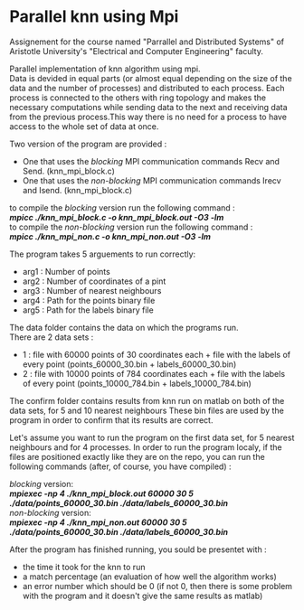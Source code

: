 # Parallel knn using Mpi
Assignement for the course named "Parrallel and Distributed Systems" of Aristotle University's "Electrical and Computer Engineering" faculty.

Parallel implementation of knn algorithm using mpi.  
Data is devided in equal parts (or almost equal depending on the size
of the data and the number of processes) and distributed to each process.
Each process is connected to the others with ring topology and makes the
necessary computations while sending data to the next and receiving data
from the previous process.This way there is no need for a process to have access
to the whole set of data at once.

Two version of the program are provided :  
  * One that uses the *blocking* MPI communication commands Recv and Send. (knn_mpi_block.c)
  * One that uses the *non-blocking* MPI communication commands Irecv and Isend. (knn_mpi_block.c)

to compile the *blocking* version run the following command :  
***mpicc ./knn_mpi_block.c -o knn_mpi_block.out -O3 -lm***  
to compile the *non-blocking* version run the following command :  
***mpicc ./knn_mpi_non.c -o knn_mpi_non.out -O3 -lm***  

The program takes 5 arguements to run correctly:  
  * arg1 : Number of points  
  * arg2 : Number of coordinates of a pint  
  * arg3 : Number of nearest neighbours  
  * arg4 : Path for the points binary file  
  * arg5 : Path for the labels binary file  

The data folder contains the data on which the programs run.  
There are 2 data sets :   
  * 1 : file with 60000 points of 30 coordinates each + file with the labels of every point (points_60000_30.bin + labels_60000_30.bin)  
  * 2 : file with 10000 points of 784 coordinates each + file with the labels of every point (points_10000_784.bin + labels_10000_784.bin)  

The confirm folder contains results from knn run on matlab on both of the data sets, for 5 and 10 nearest neighbours
These bin files are used by the program in order to confirm that its results are correct.

Let's assume you want to run the program on the first data set, for 5 nearest neighbours and for 4 processes.
In order to run the program localy, if the files are positioned exactly like they are on the repo, you can run the following commands (after, of course, you have compiled) :  

*blocking* version:  
***mpiexec -np 4 ./knn_mpi_block.out 60000 30 5 ./data/points_60000_30.bin ./data/labels_60000_30.bin***  
*non-blocking* version:  
***mpiexec -np 4 ./knn_mpi_non.out 60000 30 5 ./data/points_60000_30.bin ./data/labels_60000_30.bin***  

After the program has finished running, you sould be presentet with :  
  * the time it took for the knn to run  
  * a match percentage (an evaluation of how well the algorithm works)  
  * an error number which should be 0 (if not 0, then there is some problem with the program and it doesn't give the same results as matlab)  
